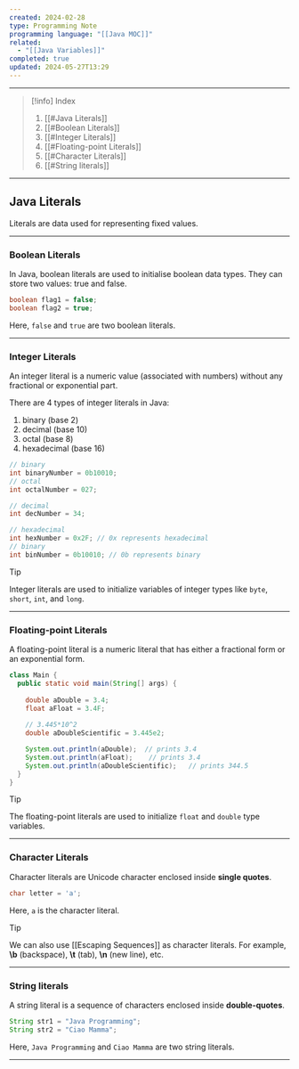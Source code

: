 ```yaml
---
created: 2024-02-28
type: Programming Note
programming language: "[[Java MOC]]"
related:
  - "[[Java Variables]]"
completed: true
updated: 2024-05-27T13:29
---
```

---

>[!info] Index
>1. [[#Java Literals]]
>2. [[#Boolean Literals]]
>3. [[#Integer Literals]]
>4. [[#Floating-point Literals]]
>5. [[#Character Literals]]
>6. [[#String literals]]

---
## Java Literals
Literals are data used for representing fixed values.

---
### Boolean Literals
In Java, boolean literals are used to initialise boolean data types. They can store two values: true and false.

```java
boolean flag1 = false;
boolean flag2 = true;
```

Here, `false` and `true` are two boolean literals.

---
### Integer Literals
An integer literal is a numeric value (associated with numbers) without any fractional or exponential part. 

There are 4 types of integer literals in Java:
1. binary (base 2)
2. decimal (base 10)
3. octal (base 8)
4. hexadecimal (base 16)

```java
// binary
int binaryNumber = 0b10010;
// octal 
int octalNumber = 027;

// decimal
int decNumber = 34;

// hexadecimal 
int hexNumber = 0x2F; // 0x represents hexadecimal
// binary
int binNumber = 0b10010; // 0b represents binary
```

>[!tip] 
>Integer literals are used to initialize variables of integer types like `byte`, `short`, `int`, and `long`.

---
### Floating-point Literals
A floating-point literal is a numeric literal that has either a fractional form or an exponential form. 

```java
class Main {
  public static void main(String[] args) {
    	
    double aDouble = 3.4;
    float aFloat = 3.4F;
 
    // 3.445*10^2
    double aDoubleScientific = 3.445e2;

    System.out.println(aDouble);  // prints 3.4
    System.out.println(aFloat);    // prints 3.4
    System.out.println(aDoubleScientific);   // prints 344.5
  }
}
```

>[!tip] 
>The floating-point literals are used to initialize `float` and `double` type variables.

---
### Character Literals
Character literals are Unicode character enclosed inside **single quotes**.

```java
char letter = 'a';
```

Here, `a` is the character literal.

>[!tip] 
>We can also use [[Escaping Sequences]] as character literals. For example, **\\b** (backspace), **\\t** (tab), **\\n** (new line), etc.


---
### String literals

A string literal is a sequence of characters enclosed inside **double-quotes**.

```java
String str1 = "Java Programming";
String str2 = "Ciao Mamma";
```

Here, `Java Programming` and `Ciao Mamma` are two string literals.

---
